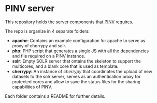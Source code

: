 PINV server
====

This repository holds the server components that [PINV](http://biosual.cbio.uct.ac.za/pinv.html) requires.

The repo is organize in 4 separate folders:

* **apache**: Contains an example configuration for apache to serve as proxy of cherrypy and solr.
* **php**: PHP script that generates a single JS with all the dependencies and file required on a PINV instance.
* **solr**: Empty SOLR server that ontains the skeleton to support the multicores, and a blank core that is used as template.  
* **cherrypy**: An instance of *cherrypy* that coordinates the upload of new datasets to the solr server, serves as an authentication proxy for protected cores and allow to save the status files for the sharing capabilities of PINV.
 
 Each folder contains a README for further details.
